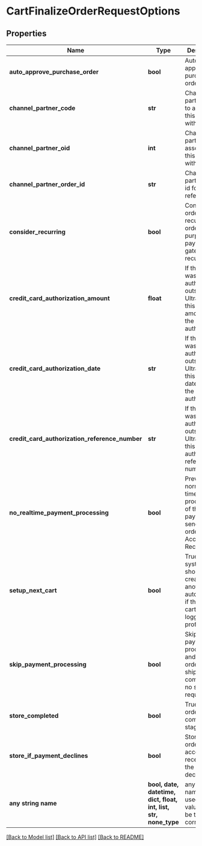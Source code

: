 # CartFinalizeOrderRequestOptions


## Properties
Name | Type | Description | Notes
------------ | ------------- | ------------- | -------------
**auto_approve_purchase_order** | **bool** | Automatically approve the purchase order | [optional] 
**channel_partner_code** | **str** | Channel partner code to associate this order with | [optional] 
**channel_partner_oid** | **int** | Channel partner oid to associate this order with | [optional] 
**channel_partner_order_id** | **str** | Channel partner order id for reference | [optional] 
**consider_recurring** | **bool** | Consider this order a recurring order for the purposes of payment gateway recurring flag | [optional] 
**credit_card_authorization_amount** | **float** | If the order was authorized outside of UltraCart, this is the amount of the authorization | [optional] 
**credit_card_authorization_date** | **str** | If the order was authorized outside of UltraCart, this is the date/time of the authorization | [optional] 
**credit_card_authorization_reference_number** | **str** | If the order was authorized outside of UltraCart, this is the authorization reference number | [optional] 
**no_realtime_payment_processing** | **bool** | Prevents normal real-time processing of the payment and sends the order to Accounts Receivable | [optional] 
**setup_next_cart** | **bool** | True if the system should create another cart automatically if the current cart was logged into a profile | [optional] 
**skip_payment_processing** | **bool** | Skip payment processing and move the order on to shipping (or completed if no shipping required) | [optional] 
**store_completed** | **bool** | True the order in the completed stage | [optional] 
**store_if_payment_declines** | **bool** | Store the order in accounts receivable if the payment declines | [optional] 
**any string name** | **bool, date, datetime, dict, float, int, list, str, none_type** | any string name can be used but the value must be the correct type | [optional]

[[Back to Model list]](../README.md#documentation-for-models) [[Back to API list]](../README.md#documentation-for-api-endpoints) [[Back to README]](../README.md)


